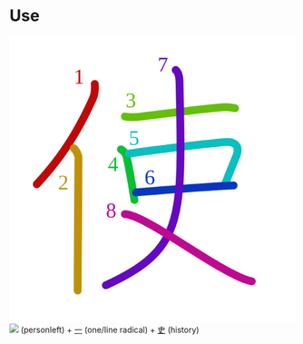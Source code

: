# Use
![4f7f](Kanji/kanji-colorize/4f7f.svg)
[![](http://www.kanjidamage.com/assets/radsmall/man-d0fa8d3e87b0dcd06a7777a6693f057bfe7d041f88edfa20c6663c61cf324435.jpg)](http://www.kanjidamage.com/kanji/61-person-%E4%BA%BA) (personleft) + [一](Kanji/kanji-dict/一.md) (one/line radical) + [史](Kanji/kanji-dict/史.md) (history) 